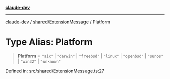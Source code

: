 [**claude-dev**](../../../README.md)

***

[claude-dev](../../../README.md) / [shared/ExtensionMessage](../README.md) / Platform

# Type Alias: Platform

> **Platform** = `"aix"` \| `"darwin"` \| `"freebsd"` \| `"linux"` \| `"openbsd"` \| `"sunos"` \| `"win32"` \| `"unknown"`

Defined in: src/shared/ExtensionMessage.ts:27

